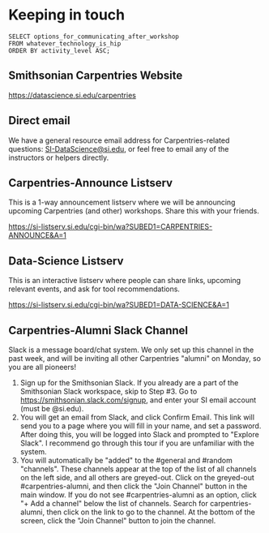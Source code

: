 Keeping in touch
================

```
SELECT options_for_communicating_after_workshop
FROM whatever_technology_is_hip
ORDER BY activity_level ASC;
```

Smithsonian Carpentries Website
-------------------------------

https://datascience.si.edu/carpentries

Direct email
------------

We have a general resource email address for Carpentries-related questions: SI-DataScience@si.edu, or feel free to email any of the instructors or helpers directly.

Carpentries-Announce Listserv
-----------------------------

This is a 1-way announcement listserv where we will be announcing upcoming Carpentries (and other) workshops. Share this with your friends.

https://si-listserv.si.edu/cgi-bin/wa?SUBED1=CARPENTRIES-ANNOUNCE&A=1

Data-Science Listserv
---------------------

This is an interactive listserv where people can share links, upcoming relevant events, and ask for tool recommendations.

https://si-listserv.si.edu/cgi-bin/wa?SUBED1=DATA-SCIENCE&A=1

Carpentries-Alumni Slack Channel
--------------------------------

Slack is a message board/chat system. We only set up this channel in the past week, and will be inviting all other Carpentries "alumni" on Monday, so you are all pioneers!

1. Sign up for the Smithsonian Slack. If you already are a part of the Smithsonian Slack workspace, skip to Step #3. Go to https://smithsonian.slack.com/signup, and enter your SI email account (must be @si.edu).
2. You will get an email from Slack, and click Confirm Email. This link will send you to a page where you will fill in your name, and set a password. After doing this, you will be logged into Slack and prompted to "Explore Slack". I recommend go through this tour if you are unfamiliar with the system.
3. You will automatically be "added" to the #general and #random "channels". These channels appear at the top of the list of all channels on the left side, and all others are greyed-out. Click on the greyed-out #carpentries-alumni, and then click the "Join Channel" button in the main window. If you do not see #carpentries-alumni as an option, click "+ Add a channel" below the list of channels. Search for carpentries-alumni, then click on the link to go to the channel. At the bottom of the screen, click the "Join Channel" button to join the channel.
